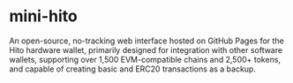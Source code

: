 # mini-hito
An open-source, no-tracking web interface hosted on GitHub Pages for the Hito hardware wallet, primarily designed for integration with other software wallets, supporting over 1,500 EVM-compatible chains and 2,500+ tokens, and capable of creating basic and ERC20 transactions as a backup.
